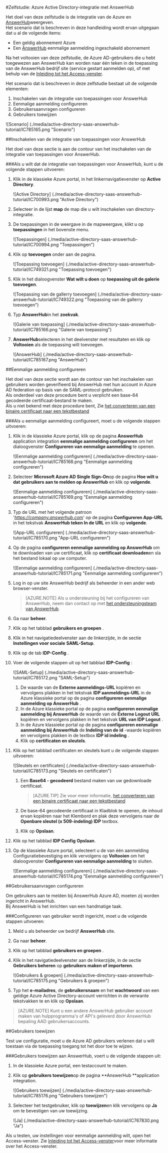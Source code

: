 <properties 
    pageTitle="Zelfstudie: Azure Active Directory-integratie met AnswerHub | Microsoft Azure" 
    description="Meer informatie over het AnswerHub met Azure Active Directory gebruiken voor het inschakelen van eenmalige aanmelding, geautomatiseerde provisioning en meer!" 
    services="active-directory" 
    authors="jeevansd"  
    documentationCenter="na" 
    manager="femila"/>
<tags 
    ms.service="active-directory" 
    ms.devlang="na" 
    ms.topic="article" 
    ms.tgt_pltfrm="na" 
    ms.workload="identity" 
    ms.date="10/10/2016" 
    ms.author="jeedes" />

#<a name="tutorial-azure-active-directory-integration-with-answerhub"></a>Zelfstudie: Azure Active Directory-integratie met AnswerHub

Het doel van deze zelfstudie is de integratie van de Azure en [AnswerHub](http://www.dzonesoftware.com/products/answerhub-question-answer-software)weergeven.  
Het scenario dat is beschreven in deze handleiding wordt ervan uitgegaan dat u al de volgende items:

-   Een geldig abonnement Azure
-   Een [AnswerHub](http://www.dzonesoftware.com/products/answerhub-question-answer-software) eenmalige aanmelding ingeschakeld abonnement

Na het voltooien van deze zelfstudie, de Azure AD-gebruikers die u hebt toegewezen aan AnswerHub kan worden naar één teken in de toepassing van de AnswerHub bedrijf site (service gestart aanmelden op), of met behulp van de [Inleiding tot het Access-venster](active-directory-saas-access-panel-introduction.md).

Het scenario dat is beschreven in deze zelfstudie bestaat uit de volgende elementen:

1.  Inschakelen van de integratie van toepassingen voor AnswerHub
2.  Eenmalige aanmelding configureren
3.  Gebruikersaanvragen configureren
4.  Gebruikers toewijzen

![Scenario] (./media/active-directory-saas-answerhub-tutorial/IC785165.png "Scenario")

##<a name="enabling-the-application-integration-for-answerhub"></a>Inschakelen van de integratie van toepassingen voor AnswerHub

Het doel van deze sectie is aan de contour van het inschakelen van de integratie van toepassingen voor AnswerHub.

###<a name="to-enable-the-application-integration-for-answerhub-perform-the-following-steps"></a>Als u wilt dat de integratie van toepassingen voor AnswerHub, kunt u de volgende stappen uitvoeren:

1.  Klik in de klassieke Azure portal, in het linkernavigatievenster op **Active Directory**.

    ![Active Directory] (./media/active-directory-saas-answerhub-tutorial/IC700993.png "Active Directory")

2.  Selecteer in de lijst **map** de map die u wilt inschakelen van directory-integratie.

3.  De toepassingen in de weergave in de mapweergave, klikt u op **toepassingen** in het bovenste menu.

    ![Toepassingen] (./media/active-directory-saas-answerhub-tutorial/IC700994.png "Toepassingen")

4.  Klik op **toevoegen** onder aan de pagina.

    ![Toepassing toevoegen] (./media/active-directory-saas-answerhub-tutorial/IC749321.png "Toepassing toevoegen")

5.  Klik in het dialoogvenster **Wat wilt u doen** op **toepassing uit de galerie toevoegen**.

    ![Toepassing van de gallerry toevoegen] (./media/active-directory-saas-answerhub-tutorial/IC749322.png "Toepassing van de gallerry toevoegen")

6.  Typ **AnswerHub**in het **zoekvak**.

    ![Galerie van toepassing] (./media/active-directory-saas-answerhub-tutorial/IC785166.png "Galerie van toepassing")

7.  **AnswerHub**selecteren in het deelvenster met resultaten en klik op **Voltooien** als de toepassing wilt toevoegen.

    ![AnswerHub] (./media/active-directory-saas-answerhub-tutorial/IC785167.png "AnswerHub")

##<a name="configuring-single-sign-on"></a>Eenmalige aanmelding configureren

Het doel van deze sectie wordt aan de contour van het inschakelen van gebruikers worden geverifieerd bij AnswerHub met hun account in Azure AD federation op basis van de SAML-protocol gebruiken.  
Als onderdeel van deze procedure bent u verplicht een base-64 gecodeerde certificaat-bestand te maken.  
Als u niet bekend met deze procedure bent, Zie [het converteren van een binaire certificaat naar een tekstbestand](http://youtu.be/PlgrzUZ-Y1o)

###<a name="to-configure-single-sign-on-perform-the-following-steps"></a>Als u eenmalige aanmelding configureert, moet u de volgende stappen uitvoeren:

1.  Klik in de klassieke Azure portal, klik op de pagina **AnswerHub** application integration **eenmalige aanmelding configureren** om het dialoogvenster **Configureren van eenmalige aanmelding** te openen.

    ![Eenmalige aanmelding configureren] (./media/active-directory-saas-answerhub-tutorial/IC785168.png "Eenmalige aanmelding configureren")

2.  Selecteer **Microsoft Azure AD Single Sign-On**op de pagina **Hoe wilt u dat gebruikers aan te melden op AnswerHub** en klik op **volgende**.

    ![Eenmalige aanmelding configureren] (./media/active-directory-saas-answerhub-tutorial/IC785169.png "Eenmalige aanmelding configureren")

3.  Typ de URL met het volgende patroon '*https://company.answerhub.com*' op de pagina **Configureren App-URL** in het tekstvak **AnswerHub teken In de URL** en klik op **volgende**.

    ![App-URL configureren] (./media/active-directory-saas-answerhub-tutorial/IC785170.png "App-URL configureren")

4.  Op de pagina **configureren eenmalige aanmelding op AnswerHub** om te downloaden van uw certificaat, klik op **certificaat downloaden**en sla het bestand lokaal op uw computer.

    ![Eenmalige aanmelding configureren] (./media/active-directory-saas-answerhub-tutorial/IC785171.png "Eenmalige aanmelding configureren")

5.  Log in op uw site AnswerHub bedrijf als beheerder in een ander web browser-venster.
    >[AZURE.NOTE] Als u ondersteuning bij het configureren van AnswerHub, neem dan contact op met [het ondersteuningsteam van AnswerHub](mailto:success@answerhub.com. ).








6.  Ga naar **beheer**.

7.  Klik op het tabblad **gebruikers en groepen** .

8.  Klik in het navigatiedeelvenster aan de linkerzijde, in de sectie **Instellingen voor sociale** **SAML-Setup**.

9.  Klik op de tab **IDP-Config** .

10. Voer de volgende stappen uit op het tabblad **IDP-Config** :

    ![SAML-Setup] (./media/active-directory-saas-answerhub-tutorial/IC785172.png "SAML-Setup")

    1.  De waarde van de **Externe aanmeldings-URL** kopiëren en vervolgens plakken in het tekstvak **IDP aanmeldings-URL** in de Azure klassieke portal op de pagina **configureren eenmalige aanmelding op AnswerHub** .
    2.  In de Azure klassieke portal op de pagina **configureren eenmalige aanmelding bij AnswerHub** de waarde van de **Externe Logout URL** kopiëren en vervolgens plakken in het tekstvak **URL van IDP Logout** .
    3.  In de Azure klassieke portal op de pagina **configureren eenmalige aanmelding bij AnswerHub** de **Indeling van de id** -waarde kopiëren en vervolgens plakken in de textbox **IDP id indeling** .
    4.  Klik op **certificaten en sleutels**.

11. Klik op het tabblad certificaten en sleutels kunt u de volgende stappen uitvoeren:

    ![Sleutels en certificaten] (./media/active-directory-saas-answerhub-tutorial/IC785173.png "Sleutels en certificaten")

    1.  Een **Base64 - gecodeerd** bestand maken van uw gedownloade certificaat.  

        >[AZURE.TIP] Zie voor meer informatie, [het converteren van een binaire certificaat naar een tekstbestand](http://youtu.be/PlgrzUZ-Y1o)

    2.  De base-64 gecodeerde certificaat in Kladblok te openen, de inhoud ervan kopiëren naar het Klembord en plak deze vervolgens naar de **Openbare sleutel (x 509-indeling) IDP** textbox.
    3.  Klik op **Opslaan**.

12. Klik op het tabblad **IDP Config** **Opslaan**.

13. Op de klassieke Azure portal, selecteert u de van één aanmelding Configuratiebevestiging en klik vervolgens op **Voltooien** om het dialoogvenster **Configureren van eenmalige aanmelding** te sluiten.

    ![Eenmalige aanmelding configureren] (./media/active-directory-saas-answerhub-tutorial/IC785174.png "Eenmalige aanmelding configureren")

##<a name="configuring-user-provisioning"></a>Gebruikersaanvragen configureren

Om gebruikers aan te melden bij AnswerHub Azure AD, moeten zij worden ingericht in AnswerHub.  
Bij AnswerHub is het inrichten van een handmatige taak.

###<a name="to-configure-user-provisioning-perform-the-following-steps"></a>Configureren van gebruiker wordt ingericht, moet u de volgende stappen uitvoeren:

1.  Meld u als beheerder uw bedrijf **AnswerHub** site.

2.  Ga naar **beheer**.

3.  Klik op het tabblad **gebruikers en groepen** .

4.  Klik in het navigatiedeelvenster aan de linkerzijde, in de sectie **Gebruikers beheren** op **gebruikers maken of importeren**.

    ![Gebruikers & groepen] (./media/active-directory-saas-answerhub-tutorial/IC785175.png "Gebruikers & groepen")

5.  Typ het **e-mailadres**, de **gebruikersnaam** en het **wachtwoord** van een geldige Azure Active Directory-account verrichten in de verwante tekstvakken te en klik op **Opslaan**.

>[AZURE.NOTE] Kunt u een andere AnswerHub gebruiker account maken van hulpprogramma's of API's geleverd door AnswerHub bepaling AAD gebruikersaccounts.

##<a name="assigning-users"></a>Gebruikers toewijzen

Test uw configuratie, moet u de Azure AD gebruikers verlenen dat u wilt toestaan via de toepassing toegang tot het door toe te wijzen.

###<a name="to-assign-users-to-answerhub-perform-the-following-steps"></a>Gebruikers toewijzen aan AnswerHub, voert u de volgende stappen uit:

1.  In de klassieke Azure portal, een testaccount te maken.

2.  Klik op **gebruikers toewijzen**op de pagina **AnswerHub **application integration.

    ![Gebruikers toewijzen] (./media/active-directory-saas-answerhub-tutorial/IC785176.png "Gebruikers toewijzen")

3.  Selecteer het testgebruiker, klik op **toewijzen**en klik vervolgens op **Ja** om te bevestigen van uw toewijzing.

    ![Ja] (./media/active-directory-saas-answerhub-tutorial/IC767830.png "Ja")

Als u testen, uw instellingen voor eenmalige aanmelding wilt, open het Access-venster. Zie [Inleiding tot het Access-venster](active-directory-saas-access-panel-introduction.md)voor meer informatie over het Access-venster.
